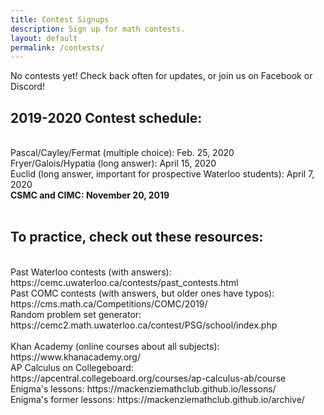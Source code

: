 ```yaml
---
title: Contest Signups
description: Sign up for math contests.
layout: default
permalink: /contests/
---
```


No contests yet! Check back often for updates, or join us on Facebook or Discord!

<h2>2019-2020 Contest schedule:</h2>
<br/>
Pascal/Cayley/Fermat (multiple choice): Feb. 25, 2020
<br/>
Fryer/Galois/Hypatia (long answer): April 15, 2020
<br/>
Euclid (long answer, important for prospective Waterloo students): April 7, 2020
<br/>
<b>CSMC and CIMC: November 20, 2019</b>
<br/>
<br/>
<h2>To practice, check out these resources:</h2>
<br/>
Past Waterloo contests (with answers): https://cemc.uwaterloo.ca/contests/past_contests.html
<br/>
Past COMC contests (with answers, but older ones have typos): https://cms.math.ca/Competitions/COMC/2019/
<br/>
Random problem set generator: https://cemc2.math.uwaterloo.ca/contest/PSG/school/index.php
<br/>
<br/>
Khan Academy (online courses about all subjects): https://www.khanacademy.org/
<br/>
AP Calculus on Collegeboard: https://apcentral.collegeboard.org/courses/ap-calculus-ab/course
<br/>
Enigma's lessons: https://mackenziemathclub.github.io/lessons/
<br/>
Enigma's former lessons: https://mackenziemathclub.github.io/archive/


